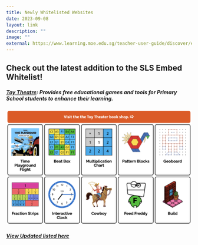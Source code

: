 ```yaml
---
title: Newly Whitelisted Websites
date: 2023-09-08
layout: link
description: ""
image: ""
external: https://www.learning.moe.edu.sg/teacher-user-guide/discover/embed-whitelisted-websites/
---
```

## Check out the latest addition to the SLS Embed Whitelist!

##### **[Toy Theatre](https://toytheater.com/)**: Provides free educational games and tools for Primary School students to enhance their learning.

![](/images/Media/4Partners/ToyTheater.png)

##### [View Updated listed here](https://go.gov.sg/ugwhitelist)